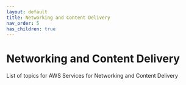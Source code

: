 ```yaml
---
layout: default
title: Networking and Content Delivery
nav_order: 5
has_children: true 
---
```


# Networking and Content Delivery
List of topics for AWS Services for Networking and Content Delivery
